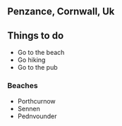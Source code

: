 ## Penzance, Cornwall, Uk

## Things to do
- Go to the beach
- Go hiking
- Go to the pub

### Beaches
- Porthcurnow
- Sennen
- Pednvounder
